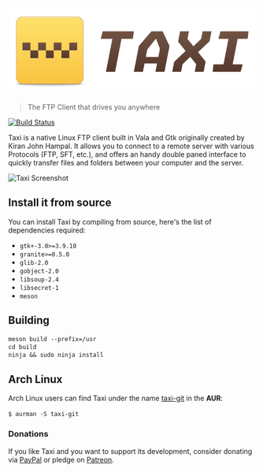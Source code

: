 # ![Taxi](taxi-logo-transparent.svg)
>The FTP Client that drives you anywhere

[![Build Status](https://travis-ci.org/Alecaddd/taxi.svg?branch=master)](https://travis-ci.org/Alecaddd/taxi)

Taxi is a native Linux FTP client built in Vala and Gtk originally created by Kiran John Hampal. It allows you to connect to a remote server with various Protocols (FTP, SFT, etc.), and offers an handy double paned interface to quickly transfer files and folders between your computer and the server.

![Taxi Screenshot](data/screenshot.png?raw=true)

<!-- ## Get it from the elementary OS AppCenter!
Taxi, is primarily available from the AppCenter of elementary OS. Download it from there!

[![Get it on AppCenter](https://appcenter.elementary.io/badge.svg)](https://appcenter.elementary.io/com.github.alecaddd.taxi) -->

## Install it from source
You can install Taxi by compiling from source, here's the list of dependencies required:
 - `gtk+-3.0>=3.9.10`
 - `granite>=0.5.0`
 - `glib-2.0`
 - `gobject-2.0`
 - `libsoup-2.4`
 - `libsecret-1`
 - `meson`

## Building
```
meson build --prefix=/usr
cd build
ninja && sudo ninja install
```

## Arch Linux
Arch Linux users can find Taxi  under the name [taxi-git](https://aur.archlinux.org/packages/taxi-git/) in the **AUR**:

`$ aurman -S taxi-git`

### Donations
If you like Taxi and you want to support its development, consider donating via [PayPal](https://www.paypal.me/alecaddd) or pledge on [Patreon](https://www.patreon.com/alecaddd).
